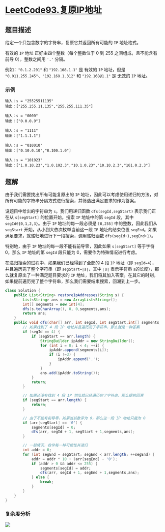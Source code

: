 # [LeetCode93.复原IP地址](https://leetcode-cn.com/problems/restore-ip-addresses/)
## 题目描述
给定一个只包含数字的字符串，复原它并返回所有可能的 `IP` 地址格式。

有效的 `IP` 地址 正好由四个整数（每个整数位于 0 到 255 之间组成，且不能含有前导 0），整数之间用 `'.'` 分隔。

例如：`"0.1.2.201"` 和 `"192.168.1.1"` 是 有效的 `IP` 地址，但是 `"0.011.255.245"`、`"192.168.1.312"` 和 `"192.168@1.1"` 是 无效的 `IP` 地址。

### 示例
```
输入：s = "25525511135"
输出：["255.255.11.135","255.255.111.35"]
```
```
输入：s = "0000"
输出：["0.0.0.0"]
```
```
输入：s = "1111"
输出：["1.1.1.1"]
```
```
输入：s = "010010"
输出：["0.10.0.10","0.100.1.0"]
```
```
输入：s = "101023"
输出：["1.0.10.23","1.0.102.3","10.1.0.23","10.10.2.3","101.0.2.3"]
```
## 题解
由于我们需要找出所有可能复原出的 `IP` 地址，因此可以考虑使用递归的方法，对所有可能的字符串分隔方式进行搜索，并筛选出满足要求的作为答案。

设题目中给出的字符串为 `s`。我们用递归函数 `dfs(segId,segStart)` 表示我们正在从 `s[segStart]` 的位置开始，搜索 `IP` 地址中的第 `segId` 段，其中 `segId∈{0,1,2,3}`。由于 `IP` 地址的每一段必须是 `[0,255]` 中的整数，因此我们从 `segStart` 开始，从小到大依次枚举当前这一段 `IP` 地址的结束位置 `segEnd`。如果满足要求，就递归地进行下一段搜索，调用递归函数 `dfs(segId+1,segEnd+1)`。

特别地，由于 `IP` 地址的每一段不能有前导零，因此如果 `s[segStart]` 等于字符 0，那么 `IP` 地址的第 `segId` 段只能为 0，需要作为特殊情况进行考虑。

在递归搜索的过程中，如果我们已经得到了全部的 4 段 `IP` 地址（即 `segId=4`），并且遍历完了整个字符串（即 `segStart=∣s∣`，其中 `∣s∣` 表示字符串 `s`的长度），那么就复原出了一种满足题目要求的 `IP` 地址，我们将其加入答案。在其它的时刻，如果提前遍历完了整个字符串，那么我们需要结束搜索，回溯到上一步。


```java
class Solution {
    public List<String> restoreIpAddresses(String s) {
        List<String> ans = new ArrayList<String>();
        int[] segments = new int[4];
        dfs(s.toCharArray(), 0, 0,segments,ans);
        return ans;
    }
    public void dfs(char[] arr, int segId, int segStart,int[] segments,List<String> ans) {
        // 如果找到了 4 段 IP 地址并且遍历完了字符串，那么就是一种答案
        if (segId == 4) {
            if (segStart == arr.length) {
                StringBuilder ipAddr = new StringBuilder();
                for (int i = 0; i < 4; ++i) {
                    ipAddr.append(segments[i]);
                    if (i !=3) {
                        ipAddr.append('.');
                    }
                }
                ans.add(ipAddr.toString());
            }
            return;
        }

        // 如果还没有找到 4 段 IP 地址就已经遍历完了字符串，那么提前回溯
        if (segStart == arr.length) {
            return;
        }

        // 由于不能有前导零，如果当前数字为 0，那么这一段 IP 地址只能为 0
        if (arr[segStart] == '0') {
            segments[segId] = 0;
            dfs(arr, segId + 1, segStart + 1,segments,ans);
        }

        // 一般情况，枚举每一种可能性并递归
        int addr = 0;
        for (int segEnd = segStart; segEnd < arr.length; ++segEnd) {
            addr = addr * 10 + (arr[segEnd] - '0');
            if (addr > 0 && addr <= 255) {
                segments[segId] = addr;
                dfs(arr, segId + 1, segEnd + 1,segments,ans);
            } else {
                break;
            }
        }
    }
}
```
### 复杂度分析
![](https://picgp.oss-cn-beijing.aliyuncs.com/img/20201023160242.png)
